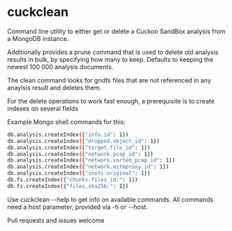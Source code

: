 # cuckclean

Command line utility to either get or delete a Cuckoo SandBox analysis from a MongoDB instance.

Additionally provides a prune command that is used to delete old analysis results in bulk, by specifying how many to keep.
Defaults to keeping the newest 100 000 analysis documents.

The clean command looks for gridfs files that are not referenced in any anaylsis result and deletes them.

For the delete operations to work fast enough, a prerequisite is to create indexes on several fields

Example Mongo shell commands for this:

```bash
db.analysis.createIndex({"info.id": 1})
db.analysis.createIndex({"dropped.object_id": 1})
db.analysis.createIndex({"target.file_id": 1})
db.analysis.createIndex({"network.pcap_id": 1})
db.analysis.createIndex({"network.sorted_pcap_id": 1})
db.analysis.createIndex({"network.mitmproxy_id": 1})
db.analysis.createIndex({"shots.original": 1})
db.fs.createIndex({"chunks.files_id:": 1})
db.fs.createIndex({"files.sha256:": 1})
```

Use cuckclean --help to get info on available commands.
All commands need a host parameter, provided via -h or --host.

Pull requests and issues welcome

